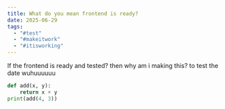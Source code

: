 ```yaml
---
title: What do you mean frontend is ready?
date: 2025-06-29
tags:
  - "#test"
  - "#makeitwork"
  - "#itisworking"
---
```


If the frontend is ready and tested? then why am i making this? to test the date wuhuuuuuu

```python
def add(x, y):
	return x + y
print(add(4, 3))
```